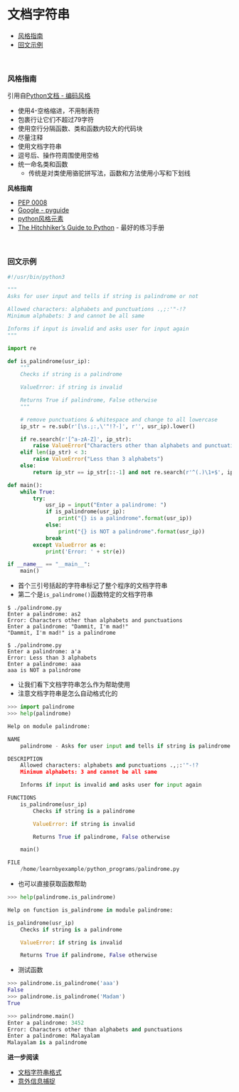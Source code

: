 # <a name="docstrings"></a>文档字符串

* [风格指南](#style-guide)
* [回文示例](#palindrome-example)

<br>

### <a name="style-guide"></a>风格指南

引用自[Python文档 - 编码风格](https://docs.python.org/3/tutorial/controlflow.html#intermezzo-coding-style)

* 使用4-空格缩进，不用制表符
* 包裹行让它们不超过79字符
* 使用空行分隔函数、类和函数内较大的代码块
* 尽量注释
* 使用文档字符串
* 逗号后、操作符周围使用空格
* 统一命名类和函数
    * 传统是对类使用骆驼拼写法，函数和方法使用小写和下划线

**风格指南**

* [PEP 0008](https://www.python.org/dev/peps/pep-0008/)
* [Google - pyguide](https://google.github.io/styleguide/pyguide.html)
* [python风格元素](https://github.com/amontalenti/elements-of-python-style)
* [The Hitchhiker’s Guide to Python](http://docs.python-guide.org/en/latest/) - 最好的练习手册

<br>

### <a name="palindrome-example"></a>回文示例

```python
#!/usr/bin/python3

"""
Asks for user input and tells if string is palindrome or not

Allowed characters: alphabets and punctuations .,;:'"-!?
Minimum alphabets: 3 and cannot be all same

Informs if input is invalid and asks user for input again
"""

import re

def is_palindrome(usr_ip):
    """
    Checks if string is a palindrome

    ValueError: if string is invalid

    Returns True if palindrome, False otherwise
    """

    # remove punctuations & whitespace and change to all lowercase
    ip_str = re.sub(r'[\s.;:,\'"!?-]', r'', usr_ip).lower()

    if re.search(r'[^a-zA-Z]', ip_str):
        raise ValueError("Characters other than alphabets and punctuations")
    elif len(ip_str) < 3:
        raise ValueError("Less than 3 alphabets")
    else:
        return ip_str == ip_str[::-1] and not re.search(r'^(.)\1+$', ip_str)

def main():
    while True:
        try:
            usr_ip = input("Enter a palindrome: ")
            if is_palindrome(usr_ip):
                print("{} is a palindrome".format(usr_ip))
            else:
                print("{} is NOT a palindrome".format(usr_ip))
            break
        except ValueError as e:
            print('Error: ' + str(e))

if __name__ == "__main__":
    main()
```
* 首个三引号括起的字符串标记了整个程序的文档字符串
* 第二个是`is_palindrome()`函数特定的文档字符串

```
$ ./palindrome.py
Enter a palindrome: as2
Error: Characters other than alphabets and punctuations
Enter a palindrome: "Dammit, I'm mad!"
"Dammit, I'm mad!" is a palindrome

$ ./palindrome.py
Enter a palindrome: a'a
Error: Less than 3 alphabets
Enter a palindrome: aaa
aaa is NOT a palindrome
```

* 让我们看下文档字符串怎么作为帮助使用
* 注意文档字符串是怎么自动格式化的

```python
>>> import palindrome
>>> help(palindrome)

Help on module palindrome:

NAME
    palindrome - Asks for user input and tells if string is palindrome or not

DESCRIPTION
    Allowed characters: alphabets and punctuations .,;:'"-!?
    Minimum alphabets: 3 and cannot be all same

    Informs if input is invalid and asks user for input again

FUNCTIONS
    is_palindrome(usr_ip)
        Checks if string is a palindrome

        ValueError: if string is invalid

        Returns True if palindrome, False otherwise

    main()

FILE
    /home/learnbyexample/python_programs/palindrome.py
```

* 也可以直接获取函数帮助

```python
>>> help(palindrome.is_palindrome)

Help on function is_palindrome in module palindrome:

is_palindrome(usr_ip)
    Checks if string is a palindrome

    ValueError: if string is invalid

    Returns True if palindrome, False otherwise
```

* 测试函数

```python
>>> palindrome.is_palindrome('aaa')
False
>>> palindrome.is_palindrome('Madam')
True

>>> palindrome.main()
Enter a palindrome: 3452
Error: Characters other than alphabets and punctuations
Enter a palindrome: Malayalam
Malayalam is a palindrome
```

**进一步阅读**

* [文档字符串格式](http://stackoverflow.com/questions/3898572/what-is-the-standard-python-docstring-format)
* [意外信息捕捉](http://stackoverflow.com/questions/4690600/python-exception-message-capturing)
